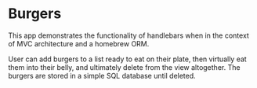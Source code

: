 # Burgers
This app demonstrates the functionality of handlebars when in the context of MVC architecture and a homebrew ORM. 

User can add burgers to a list ready to eat on their plate, then virtually eat them into their belly, and ultimately delete from the view altogether. The burgers are stored in a simple SQL database until deleted.
